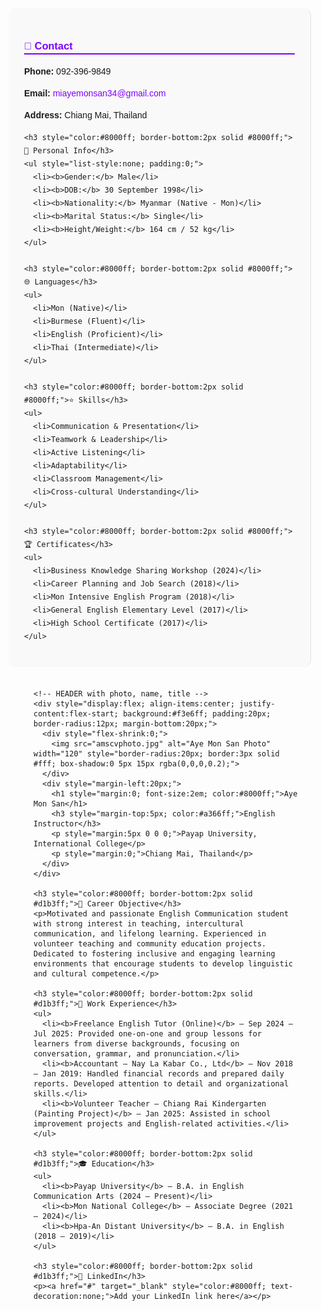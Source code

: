<div style="display:flex; flex-wrap:wrap; font-family:'Poppins',sans-serif;">

  <!-- SIDEBAR -->
  <div style="flex:1; min-width:250px; background:#f9f9f9; padding:25px; border-right:1px solid #e0e0e0; line-height:1.5; border-radius:12px; margin-right:20px;">
    <h3 style="color:#8000ff; border-bottom:2px solid #8000ff;">📇 Contact</h3>
    <p><b>Phone:</b> 092-396-9849</p>
    <p><b>Email:</b> <a href="mailto:miayemonsan34@gmail.com" style="color:#8000ff; text-decoration:none;">miayemonsan34@gmail.com</a></p>
    <p><b>Address:</b> Chiang Mai, Thailand</p>

    <h3 style="color:#8000ff; border-bottom:2px solid #8000ff;">👤 Personal Info</h3>
    <ul style="list-style:none; padding:0;">
      <li><b>Gender:</b> Male</li>
      <li><b>DOB:</b> 30 September 1998</li>
      <li><b>Nationality:</b> Myanmar (Native - Mon)</li>
      <li><b>Marital Status:</b> Single</li>
      <li><b>Height/Weight:</b> 164 cm / 52 kg</li>
    </ul>

    <h3 style="color:#8000ff; border-bottom:2px solid #8000ff;">🌐 Languages</h3>
    <ul>
      <li>Mon (Native)</li>
      <li>Burmese (Fluent)</li>
      <li>English (Proficient)</li>
      <li>Thai (Intermediate)</li>
    </ul>

    <h3 style="color:#8000ff; border-bottom:2px solid #8000ff;">⭐ Skills</h3>
    <ul>
      <li>Communication & Presentation</li>
      <li>Teamwork & Leadership</li>
      <li>Active Listening</li>
      <li>Adaptability</li>
      <li>Classroom Management</li>
      <li>Cross-cultural Understanding</li>
    </ul>

    <h3 style="color:#8000ff; border-bottom:2px solid #8000ff;">🏆 Certificates</h3>
    <ul>
      <li>Business Knowledge Sharing Workshop (2024)</li>
      <li>Career Planning and Job Search (2018)</li>
      <li>Mon Intensive English Program (2018)</li>
      <li>General English Elementary Level (2017)</li>
      <li>High School Certificate (2017)</li>
    </ul>
  </div>

  <!-- MAIN CONTENT -->
  <div style="flex:2; min-width:300px; padding:20px 40px;">

    <!-- HEADER with photo, name, title -->
    <div style="display:flex; align-items:center; justify-content:flex-start; background:#f3e6ff; padding:20px; border-radius:12px; margin-bottom:20px;">
      <div style="flex-shrink:0;">
        <img src="amscvphoto.jpg" alt="Aye Mon San Photo" width="120" style="border-radius:20px; border:3px solid #fff; box-shadow:0 5px 15px rgba(0,0,0,0.2);">
      </div>
      <div style="margin-left:20px;">
        <h1 style="margin:0; font-size:2em; color:#8000ff;">Aye Mon San</h1>
        <h3 style="margin-top:5px; color:#a366ff;">English Instructor</h3>
        <p style="margin:5px 0 0 0;">Payap University, International College</p>
        <p style="margin:0;">Chiang Mai, Thailand</p>
      </div>
    </div>

    <h3 style="color:#8000ff; border-bottom:2px solid #d1b3ff;">🎯 Career Objective</h3>
    <p>Motivated and passionate English Communication student with strong interest in teaching, intercultural communication, and lifelong learning. Experienced in volunteer teaching and community education projects. Dedicated to fostering inclusive and engaging learning environments that encourage students to develop linguistic and cultural competence.</p>

    <h3 style="color:#8000ff; border-bottom:2px solid #d1b3ff;">💼 Work Experience</h3>
    <ul>
      <li><b>Freelance English Tutor (Online)</b> — Sep 2024 – Jul 2025: Provided one-on-one and group lessons for learners from diverse backgrounds, focusing on conversation, grammar, and pronunciation.</li>
      <li><b>Accountant — Nay La Kabar Co., Ltd</b> — Nov 2018 – Jan 2019: Handled financial records and prepared daily reports. Developed attention to detail and organizational skills.</li>
      <li><b>Volunteer Teacher — Chiang Rai Kindergarten (Painting Project)</b> — Jan 2025: Assisted in school improvement projects and English-related activities.</li>
    </ul>

    <h3 style="color:#8000ff; border-bottom:2px solid #d1b3ff;">🎓 Education</h3>
    <ul>
      <li><b>Payap University</b> — B.A. in English Communication Arts (2024 – Present)</li>
      <li><b>Mon National College</b> — Associate Degree (2021 – 2024)</li>
      <li><b>Hpa-An Distant University</b> — B.A. in English (2018 – 2019)</li>
    </ul>

    <h3 style="color:#8000ff; border-bottom:2px solid #d1b3ff;">🔗 LinkedIn</h3>
    <p><a href="#" target="_blank" style="color:#8000ff; text-decoration:none;">Add your LinkedIn link here</a></p>
  </div>

</div>
